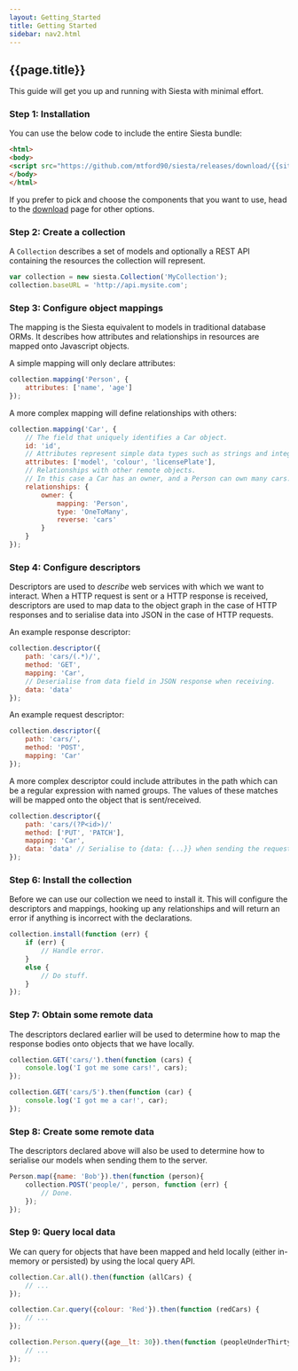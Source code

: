 ```yaml
---
layout: Getting_Started
title: Getting Started
sidebar: nav2.html
---
```


## {{page.title}}

This guide will get you up and running with Siesta with minimal effort.

### Step 1: Installation

You can use the below code to include the entire Siesta bundle:

```html
<html>
<body>
<script src="https://github.com/mtford90/siesta/releases/download/{{site.version}}/siesta.bundle.min.js"></script>
</body>
</html>
```

If you prefer to pick and choose the components that you want to use, head to the 
<a href="{{site.baseurl}}/download.html">download</a> page for other options.

### Step 2: Create a collection

A `Collection` describes a set of models and optionally a REST API containing the resources the collection will represent.

```javascript
var collection = new siesta.Collection('MyCollection');
collection.baseURL = 'http://api.mysite.com';
```

### Step 3: Configure object mappings

The mapping is the Siesta equivalent to models in traditional database ORMs. It describes how attributes and relationships in resources are mapped onto Javascript objects.

A simple mapping will only declare attributes:

```javascript
collection.mapping('Person', {
    attributes: ['name', 'age']
});
```

A more complex mapping will define relationships with others:

```javascript
collection.mapping('Car', {
    // The field that uniquely identifies a Car object.
    id: 'id',
    // Attributes represent simple data types such as strings and integers.
    attributes: ['model', 'colour', 'licensePlate'],
    // Relationships with other remote objects. 
    // In this case a Car has an owner, and a Person can own many cars.
    relationships: {
        owner: {
            mapping: 'Person',
            type: 'OneToMany',
            reverse: 'cars' 
        }
    }
});
```

### Step 4: Configure descriptors

Descriptors are used to *describe* web services with which we want to interact. When a HTTP request is sent or a HTTP response is received, descriptors are used to map data to the object graph in the case of HTTP responses and to serialise data into JSON in the case of HTTP requests.

An example response descriptor:

```javascript
collection.descriptor({
    path: 'cars/(.*)/',
    method: 'GET', 
    mapping: 'Car',
    // Deserialise from data field in JSON response when receiving.
    data: 'data' 
});
```

An example request descriptor:

```javascript
collection.descriptor({
    path: 'cars/',
    method: 'POST',
    mapping: 'Car'
});
```

A more complex descriptor could include attributes in the path which can be a regular expression with named groups. The values of these matches will be mapped onto the object that is sent/received.

```javascript
collection.descriptor({
    path: 'cars/(?P<id>)/'
    method: ['PUT', 'PATCH'],
    mapping: 'Car',
    data: 'data' // Serialise to {data: {...}} when sending the request.
});
```

### Step 6: Install the collection

Before we can use our collection we need to install it. This will configure the descriptors and mappings, hooking up any relationships and will return an error if anything is incorrect with the declarations.

```javascript
collection.install(function (err) {
    if (err) { 
        // Handle error.
    }
    else {
        // Do stuff.
    }
});
```

### Step 7: Obtain some remote data

The descriptors declared earlier will be used to determine how to map the response bodies onto objects that we have locally.

```javascript
collection.GET('cars/').then(function (cars) {
    console.log('I got me some cars!', cars);
});

collection.GET('cars/5').then(function (car) {
    console.log('I got me a car!', car);
});
```

### Step 8: Create some remote data

The descriptors declared above will also be used to determine how to serialise our models when sending them to the server.

```javascript
Person.map({name: 'Bob'}).then(function (person){
    collection.POST('people/', person, function (err) {
        // Done.
    });
});
```

### Step 9: Query local data

We can query for objects that have been mapped and held locally (either in-memory or persisted) by using the local query API.

```js
collection.Car.all().then(function (allCars) {
    // ...
});

collection.Car.query({colour: 'Red'}).then(function (redCars) {
    // ...
});

collection.Person.query({age__lt: 30}).then(function (peopleUnderThirty) {
    // ...
});
```